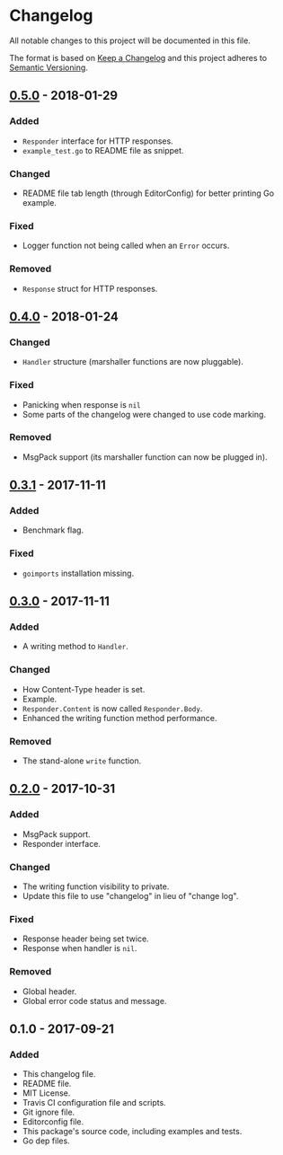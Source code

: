 # Changelog
All notable changes to this project will be documented in this file.

The format is based on [Keep a Changelog](http://keepachangelog.com/en/1.0.0/)
and this project adheres to [Semantic Versioning](http://semver.org/spec/v2.0.0.html).

## [0.5.0] - 2018-01-29
### Added
- `Responder` interface for HTTP responses.
- `example_test.go` to README file as snippet.

### Changed
- README file tab length (through EditorConfig) for better printing Go example.

### Fixed
- Logger function not being called when an `Error` occurs.

### Removed
- `Response` struct for HTTP responses.

## [0.4.0] - 2018-01-24
### Changed
- `Handler` structure (marshaller functions are now pluggable).

### Fixed
- Panicking when response is `nil`
- Some parts of the changelog were changed to use code marking.

### Removed
- MsgPack support (its marshaller function can now be plugged in).

## [0.3.1] - 2017-11-11
### Added
- Benchmark flag.

### Fixed
- `goimports` installation missing.

## [0.3.0] - 2017-11-11
### Added
- A writing method to `Handler`.

### Changed
- How Content-Type header is set.
- Example.
- `Responder.Content` is now called `Responder.Body`.
- Enhanced the writing function method performance.

### Removed
- The stand-alone `write` function.

## [0.2.0] - 2017-10-31
### Added
- MsgPack support.
- Responder interface.

### Changed
- The writing function visibility to private. 
- Update this file to use "changelog" in lieu of "change log".

### Fixed
- Response header being set twice.
- Response when handler is `nil`.

### Removed
- Global header.
- Global error code status and message.

## 0.1.0 - 2017-09-21
### Added
- This changelog file.
- README file.
- MIT License.
- Travis CI configuration file and scripts.
- Git ignore file.
- Editorconfig file.
- This package's source code, including examples and tests.
- Go dep files.

[0.5.0]: https://github.com/gbrlsnchs/httphandler/compare/v0.4.0...v0.5.0
[0.4.0]: https://github.com/gbrlsnchs/httphandler/compare/v0.3.1...v0.4.0
[0.3.1]: https://github.com/gbrlsnchs/httphandler/compare/v0.3.0...v0.3.1
[0.3.0]: https://github.com/gbrlsnchs/httphandler/compare/v0.2.0...v0.3.0
[0.2.0]: https://github.com/gbrlsnchs/httphandler/compare/v0.1.0...v0.2.0
